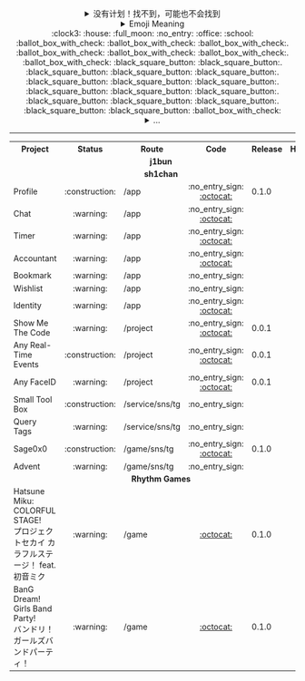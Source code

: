 <!--
Emoji: https://gist.github.com/rxaviers/7360908
-->

<div align="center">
    <details>
        <summary>没有计划！找不到，可能也不会找到</summary>
        <img src="./static/banner/YagamiLightName.gif" />
    </details>
    <details>
        <summary>Emoji Meaning</summary>
        <table>
            <tr>
                <th>Emoji</th>
                <th>Meaning</th>
            </tr>
            <tr>
                <td>:clock3:</td>
                <td>MSK+3</td>
            </tr>
            <tr>
                <td>:clock9:</td>
                <td>GMT+9</td>
            </tr>
            <tr>
                <td>:ballot_box_with_check:</td>
                <td>Busy Time</td>
            </tr>
            <tr>
                <td>:white_square_button:</td>
                <td>Free Time</td>
            </tr>
            <tr>
                <td>:office:</td>
                <td>Working</td>
            </tr>
            <tr>
                <td>:house:</td>
                <td>Home Alone</td>
            </tr>
            <tr>
                <td>:school:</td>
                <td>Studying in School</td>
            </tr>
            <tr>
                <td>:full_moon:</td>
                <td>Sleeping</td>
            </tr>
            <tr>
                <td>:no_entry:</td>
                <td>Without</td>
            </tr>
            <tr>
                <td>:no_entry_sign:</td>
                <td>Private</td>
            </tr>
            <tr>
                <td>:octocat:</td>
                <td>Public Link</td>
            </tr>
            <tr>
                <td>:construction:</td>
                <td>Scheduled</td>
            </tr>
            <tr>
                <td>:warning:</td>
                <td>Archived</td>
            </tr>
        </table>
    </details>
</div>

<div align="center">
    <div align="center">:clock3: :house: :full_moon: :no_entry: :office: :school: <br />
        :ballot_box_with_check:
        :ballot_box_with_check:
        :ballot_box_with_check:.
        :ballot_box_with_check:
        :ballot_box_with_check:
        :ballot_box_with_check:.
        :ballot_box_with_check:
        :black_square_button:
        :black_square_button:.
        :black_square_button:
        :black_square_button:
        :black_square_button:.
        :black_square_button:
        :black_square_button:
        :black_square_button:.
        :black_square_button:
        :black_square_button:
        :black_square_button:.
        :black_square_button:
        :black_square_button:
        :black_square_button:.
        :black_square_button:
        :black_square_button:
        :ballot_box_with_check:
    </div>
    <details>
        <summary>...</summary>
        <div align="center">:clock3: :office: 08.00 - 17.00<br />
            :black_square_button:
            :black_square_button:
            :black_square_button:.
            :black_square_button:
            :black_square_button:
            :black_square_button:.
            :black_square_button:
            :ballot_box_with_check:
            :ballot_box_with_check:.
            :ballot_box_with_check:
            :ballot_box_with_check:
            :ballot_box_with_check:.
            :ballot_box_with_check:
            :ballot_box_with_check:
            :ballot_box_with_check:.
            :ballot_box_with_check:
            :ballot_box_with_check:
            :black_square_button:.
            :black_square_button:
            :black_square_button:
            :black_square_button:.
            :black_square_button:
            :black_square_button:
            :black_square_button:
        </div>
        <div align="center">:clock3: :office: 10.00 - 19.00<br />
            :black_square_button:
            :black_square_button:
            :black_square_button:.
            :black_square_button:
            :black_square_button:
            :black_square_button:.
            :black_square_button:
            :black_square_button:
            :black_square_button:.
            :ballot_box_with_check:
            :ballot_box_with_check:
            :ballot_box_with_check:.
            :ballot_box_with_check:
            :ballot_box_with_check:
            :ballot_box_with_check:.
            :ballot_box_with_check:
            :ballot_box_with_check:
            :ballot_box_with_check:.
            :ballot_box_with_check:
            :black_square_button:
            :black_square_button:.
            :black_square_button:
            :black_square_button:
            :black_square_button:
        </div>
        <div align="center">:clock9: :school: 08.30 - 12.40<br />
            :black_square_button:
            :black_square_button:
            :black_square_button:.
            :ballot_box_with_check:
            :ballot_box_with_check:
            :ballot_box_with_check:.
            :ballot_box_with_check:
            :ballot_box_with_check:
            :black_square_button:.
            :black_square_button:
            :black_square_button:
            :black_square_button:.
            :black_square_button:
            :black_square_button:
            :black_square_button:.
            :black_square_button:
            :black_square_button:
            :black_square_button:.
            :black_square_button:
            :black_square_button:
            :black_square_button:.
            :black_square_button:
            :black_square_button:
            :black_square_button:
        </div>
        <div align="center">:clock9: :school: 13.00 - 17.00<br />
            :black_square_button:
            :black_square_button:
            :black_square_button:.
            :black_square_button:
            :black_square_button:
            :black_square_button:.
            :black_square_button:
            :ballot_box_with_check:
            :ballot_box_with_check:.
            :ballot_box_with_check:
            :ballot_box_with_check:
            :ballot_box_with_check:.
            :black_square_button:
            :black_square_button:
            :black_square_button:.
            :black_square_button:
            :black_square_button:
            :black_square_button:.
            :black_square_button:
            :black_square_button:
            :black_square_button:.
            :black_square_button:
            :black_square_button:
            :black_square_button:
        </div>
        <div align="center">:clock3: :office: :school: :no_entry: :house: :full_moon:<br />
            :black_square_button:
            :black_square_button:
            :black_square_button:.
            :ballot_box_with_check:
            :ballot_box_with_check:
            :ballot_box_with_check:.
            :ballot_box_with_check:
            :ballot_box_with_check:
            :ballot_box_with_check:.
            :ballot_box_with_check:
            :ballot_box_with_check:
            :ballot_box_with_check:.
            :ballot_box_with_check:
            :ballot_box_with_check:
            :ballot_box_with_check:.
            :ballot_box_with_check:
            :ballot_box_with_check:
            :ballot_box_with_check:.
            :ballot_box_with_check:
            :black_square_button:
            :black_square_button:.
            :black_square_button:
            :black_square_button:
            :black_square_button:
        </div>
    </details>
</div>

---

<!--
Table Structure: https://github.com/seefs001/xox
-->

<table align="center">
    <tr>
        <th>Project</th>
        <th>Status</th>
        <th>Route</th>
        <th>Code</th>
        <th>Release</th>
        <th>Host</th>
    </tr>
    <tr>
        <td colspan="6" align="center"><strong>j1bun</strong></td>
    </tr>
    <tr>
        <td colspan="6" align="center"><strong>sh1chan</strong></td>
    </tr>
    <tr>
        <td>Profile</td>
        <td align="center">:construction:</td>
        <td>/app</td>
        <td align="center">:no_entry_sign: <a href="https://github.com/sh1chan/.github/blob/main/DOCS/README/PROFILE.md">:octocat:</a></td>
        <td>0.1.0</td>
        <td></td>
    </tr>
    <tr>
        <td>Chat</td>
        <td align="center">:warning:</td>
        <td>/app</td>
        <td align="center">:no_entry_sign: <a href="https://github.com/sh1chan/chat">:octocat:</a></td>
        <td></td>
        <td></td>
    </tr>
    <tr>
        <td>Timer</td>
        <td align="center">:warning:</td>
        <td>/app</td>
        <td align="center">:no_entry_sign: <a href="https://github.com/sh1chan/timer">:octocat:</a></td>
        <td></td>
        <td></td>
    </tr>
    <tr>
        <td>Accountant</td>
        <td align="center">:warning:</td>
        <td>/app</td>
        <td align="center">:no_entry_sign: <a href="https://github.com/yotsuba-na/accountant">:octocat:</a></td>
        <td></td>
        <td></td>
    </tr>
    <tr>
        <td>Bookmark</td>
        <td align="center">:warning:</td>
        <td>/app</td>
        <td align="center">:no_entry_sign:</td>
        <td></td>
        <td></td>
    </tr>
    <tr>
        <td>Wishlist</td>
        <td align="center">:warning:</td>
        <td>/app</td>
        <td align="center">:no_entry_sign:</td>
        <td></td>
        <td></td>
    </tr>
    <tr>
        <td>Identity</td>
        <td align="center">:warning:</td>
        <td>/app</td>
        <td align="center">:no_entry_sign: <a href="https://github.com/j1bun/identity">:octocat:</a></td>
        <td></td>
        <td></td>
    </tr>
    <tr>
        <td>Show Me The Code</td>
        <td align="center">:warning:</td>
        <td>/project</td>
        <td align="center">:no_entry_sign: <a href="https://github.com/sh1chan/ShowMeTheCode">:octocat:</a></td>
        <td>0.0.1</td>
        <td></td>
    </tr>
    <tr>
        <td>Any Real-Time Events</td>
        <td align="center">:construction:</td>
        <td>/project</td>
        <td align="center">:no_entry_sign: <a href="https://github.com/sh1chan/AnyRealTimeEvents">:octocat:</a></td>
        <td>0.0.1</td>
        <td></td>
    </tr>
    <tr>
        <td>Any FaceID</td>
        <td align="center">:warning:</td>
        <td>/project</td>
        <td align="center">:no_entry_sign: <a href="https://github.com/sh1chan/AnyFaceID">:octocat:</a></td>
        <td>0.0.1</td>
        <td></td>
    </tr>
    <tr>
        <td>Small Tool Box</td>
        <td align="center">:construction:</td>
        <td>/service/sns/tg</td>
        <td align="center">:no_entry_sign:</td>
        <td></td>
        <td></td>
    </tr>
    <tr>
        <td>Query Tags</td>
        <td align="center">:warning:</td>
        <td>/service/sns/tg</td>
        <td align="center">:no_entry_sign:</td>
        <td></td>
        <td></td>
    </tr>
    <tr>
        <td>Sage0x0</td>
        <td align="center">:construction:</td>
        <td>/game/sns/tg</td>
        <td align="center">:no_entry_sign: <a href="https://github.com/sh1chan/Sage0x0">:octocat:</a></td>
        <td>0.1.0</td>
        <td></td>
    </tr>
    <tr>
        <td>Advent</td>
        <td align="center">:warning:</td>
        <td>/game/sns/tg</td>
        <td align="center">:no_entry_sign:</td>
        <td></td>
        <td></td>
    </tr>
    <tr>
        <td colspan="6" align="center"><strong>Rhythm Games</strong></td>
    </tr>
    <tr>
        <td>
            <span>Hatsune Miku: COLORFUL STAGE!</span><br />
            <span>プロジェクトセカイ カラフルステージ！ feat. 初音ミク</span>
        </td>
        <td align="center">:warning:</td>
        <td>/game</td>
        <td align="center"><a href="https://github.com/aintp3d0/rythm-games">:octocat:</a></td>
        <td>0.1.0</td>
        <td></td>
    </tr>
    <tr>
        <td>
            <span>BanG Dream! Girls Band Party!</span><br />
            <span>バンドリ！ ガールズバンドパーティ！</span>
        </td>
        <td align="center">:warning:</td>
        <td>/game</td>
        <td align="center"><a href="https://github.com/aintp3d0/BangDream-archive">:octocat:</a></td>
        <td>0.1.0</td>
        <td></td>
    </tr>
</table>
